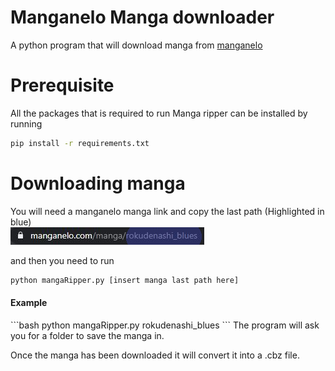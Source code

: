 # Manganelo Manga downloader
A python program that will download manga from [manganelo](https://manganelo.com/)

# Prerequisite
All the packages that is required to run Manga ripper can be installed by running 
```bash
pip install -r requirements.txt
```
# Downloading manga
You will need a manganelo manga link and copy the last path (Highlighted in blue) <br>
![example](Capture.png)


and then you need to run
```bash
python mangaRipper.py [insert manga last path here]
```

<h4>Example</h4>
```bash
python mangaRipper.py rokudenashi_blues
```
The program will ask you for a folder to save the manga in.

Once the manga has been downloaded it will convert it into a .cbz
file.

